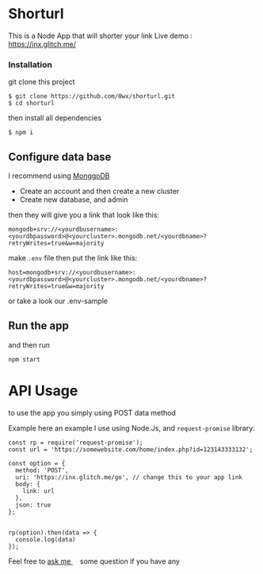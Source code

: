 # Shorturl
This is a Node App that will shorter your link
Live demo : https://inx.glitch.me/

### Installation
git clone this project
```
$ git clone https://github.com/0wx/shorturl.git
$ cd shorturl
```
then install all dependencies
```
$ npm i
```


## Configure data base
I recommend using [MonggoDB](https://mongodb.com)
- Create an account and then create a new cluster
- Create new database, and admin


then they will give you a link that look like this:
```
mongodb+srv://<yourdbusername>:<yourdbpassword>@<yourcluster>.mongodb.net/<yourdbname>?retryWrites=true&w=majority
```

make ```.env``` file then put the link like this:
```
host=mongodb+srv://<yourdbusername>:<yourdbpassword>@<yourcluster>.mongodb.net/<yourdbname>?retryWrites=true&w=majority
```
or take a look our .env-sample

## Run the app
and then run
```
npm start
```


# API Usage
to use the app you simply using POST data method

Example
here an example I use using Node.Js, and ```request-promise``` library:
```
const rp = require('request-promise');
const url = 'https://somewebsite.com/home/index.php?id=123143333132';

const option = {
  method: 'POST',
  uri: 'https://inx.glitch.me/go', // change this to your app link
  body: {
    link: url
  },
  json: true
};


rp(option).then(data => {
  console.log(data)
});
```
Feel free to [ask me <img src='https://upload.wikimedia.org/wikipedia/commons/thumb/8/82/Telegram_logo.svg/240px-Telegram_logo.svg.png' height="11px">](https://t.me/Awotism)  some question if you have any